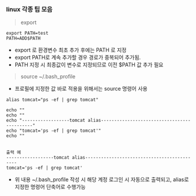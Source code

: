 ### linux 각종 팁 모음

> export

```
export PATH=test
PATH=ADD$PATH
```

* export 로 환경변수 최초 추가 후에는 PATH 로 지정
* export PATH로 계속 추가할 경우 경로가 중복되어 추가됨.
* PATH 지정 시 최종값이 변수로 지정되므로 이전 $PATH 값 추가 필요

> source ~/.bash_profile

* 프로필에 지정한 값 바로 적용을 위해서는 source 명령어 사용

```
alias tomcat="ps -ef | grep tomcat"

echo ""
echo ""
echo "------------------tomcat alias--------------------------------------------"
echo "tomcat='ps -ef | grep tomcat'"
echo ""


출력 예
------------------tomcat alias--------------------------------------------
tomcat='ps -ef | grep tomcat'

```

* 위 내용 ~/.bash_profile 작성 시 해당 계정 로그인 시 자동으로 출력되고, alias로 지정한 명령어 단축어로 수행가능
